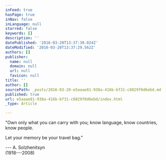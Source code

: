 ```yaml
---
inFeed: true
hasPage: true
inNav: false
inLanguage: null
starred: false
keywords: []
description: ''
datePublished: '2016-03-20T13:37:30.024Z'
dateModified: '2016-03-20T13:37:29.562Z'
authors: []
publisher:
  name: null
  domain: null
  url: null
  favicon: null
title: ''
author: []
sourcePath: _posts/2016-03-20-e5aaae81-938a-416b-bf31-c8829f0d6ebd.md
published: true
url: e5aaae81-938a-416b-bf31-c8829f0d6ebd/index.html
_type: Article

---
```

"Own only what you can carry with you; know language, know countries, know people.

Let your memory be your travel bag."

--- A. Solzhenitsyn  
(1918---2008)